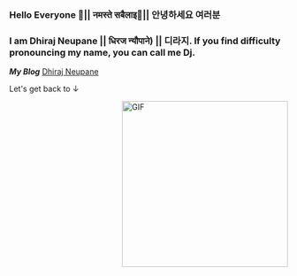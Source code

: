 ### Hello Everyone 👋|| नमस्ते  सबैलाइ🙏|| 안녕하세요 여러분 
### I am Dhiraj Neupane || धिरज न्यौपाने) || 디라지. If you find difficulty pronouncing my name, you can call me Dj.

***My Blog*** <a href = "https://er-dhiraj.com.np"> Dhiraj Neupane</a> <br/>

Let's get back to ↓

<img align="right" alt="GIF" src="https://github.com/dhirajneupane/dhirajneupane.github.io/blob/master/images/gif.gif" width="300" height="300" /> <br/>
<!--
***About Me:*** <a href= "https://about.me/dhirajneupane/"> Dhiraj Neupane</a> <br/>
***LinkedIn :*** <a href= "https://www.linkedin.com/in/dhiraj-neupane-6b3089113/?originalSubdomain=kr"> Dhiraj Neupane</a> <br/>
***Google Scholar :*** <a href= "https://scholar.google.com/citations?user=KtSkA68AAAAJ&hl=en"> Dhiraj Neupane</a> <br/>
-->

<!--
***Works***<br/>
- *Deep Learning and Software Development Researcher* <br/>
- *Gradaute Research Assistant* <br/>
- *Operation Assistant* <br/>
- *Secondary-level Teacher* <br/>

***Education*** <br/>
- *M.S. in Inforamtion and Communication Engineering* <br/>
- *B.E. in Electrical and Electronics (Communication) Engineering* <br/>
- *High School (+2 Science)* <br/>

![Dhiraj's github stats](https://github-readme-stats.vercel.app/api?username=dhirajneupane&show_icons=true&hide_border=true&theme=dark)

-->


<!--
**dhirajneupane/dhirajNeupane** is a ✨ _special_ ✨ repository because its `README.md` (this file) appears on your GitHub profile.

Here are some ideas to get you started:

- 🔭 I’m currently working on
- 🌱 I’m currently learning ...
- 👯 I’m looking to collaborate on ...
- 🤔 I’m looking for help with ...
- 💬 Ask me about ...
- 📫 How to reach me: ...
- 😄 Pronouns: ...
- ⚡ Fun fact: ...


